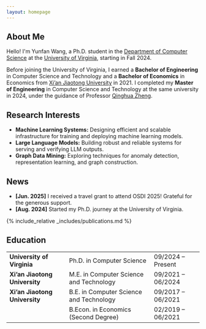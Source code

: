 ```yaml
---
layout: homepage
---
```


## About Me

Hello! I'm Yunfan Wang, a Ph.D. student in the [Department of Computer Science](https://engineering.virginia.edu/department/computer-science) at the [University of Virginia](https://www.virginia.edu/), starting in Fall 2024. 

Before joining the University of Virginia, I earned a __Bachelor of Engineering__ in Computer Science and Technology and a __Bachelor of Economics__ in Economics from [Xi’an Jiaotong University](https://en.xjtu.edu.cn/) in 2021. I completed my __Master of Engineering__ in Computer Science and Technology at the same university in 2024, under the guidance of Professor [Qinghua Zheng](https://gr.xjtu.edu.cn/web/qhzheng).

## Research Interests

- **Machine Learning Systems:** Designing efficient and scalable infrastructure for training and deploying machine learning models.
- **Large Language Models:** Building robust and reliable systems for serving and verifying LLM outputs.
- **Graph Data Mining:** Exploring techniques for anomaly detection, representation learning, and graph construction.

## News

- **[Jun. 2025]** I received a travel grant to attend OSDI 2025! Grateful for the generous support.
- **[Aug. 2024]** Started my Ph.D. journey at the University of Virginia.


{% include_relative _includes/publications.md %}

## Education

<table>
  <tr>
    <td><strong>University of Virginia</strong></td>
    <td>Ph.D. in Computer Science</td>
    <td>09/2024 – Present</td>
  </tr>
  <tr>
    <td><strong>Xi’an Jiaotong University</strong></td>
    <td>M.E. in Computer Science and Technology</td>
    <td>09/2021 – 06/2024</td>
  </tr>
  <tr>
    <td><strong>Xi’an Jiaotong University</strong></td>
    <td>B.E. in Computer Science and Technology</td>
    <td>09/2017 – 06/2021</td>
  </tr>
  <tr>
    <td></td>
    <td>B.Econ. in Economics (Second Degree)</td>
    <td>02/2019 – 06/2021</td>
  </tr>
</table>
